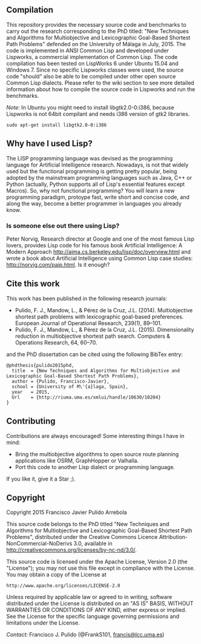 ## Compilation

This repository provides the necessary source code and benchmarks to carry out the research corresponding to the PhD titled: "New Techniques and Algorithms for Multiobjective and Lexicographic Goal-Based Shortest Path Problems" defended on the University of Málaga in July, 2015. The code is implemented in ANSI Common Lisp and developed under Lispworks, a commercial implementation of Common Lisp. The code compilation has been tested on LispWorks 6 under Ubuntu 15.04 and Windows 7. Since no specific Lispworks classes were used, the source code "should" also be able to be compiled under other open source Common Lisp dialects. Please refer to the wiki section to see more detailed information about how to compile the source code in Lispworks and run the benchmarks.

_Note:_ In Ubuntu you might need to install libgtk2.0-0:i386, because Lispworks is not 64bit compilant and needs i386 version of gtk2 libraries.

<pre><code>sudo apt-get install libgtk2.0-0:i386 </code></pre>

## Why have I used Lisp?

The LISP programming language was devised as the programming language for Artificial Intelligence research. Nowadays, is not that widely used but the functional programming is getting pretty popular, being adopted by the mainstream programming languages such as Java, C++ or Python (actually, Python supports all of Lisp's essential features except Macros). So, why not functional programming? You will learn a new programming paradigm, protoype fast, write short and concise code, and along the way, become a better programmer in languages you already know.

### Is someone else out there using Lisp? 
Peter Norvig, Research director at Google and one of the most famous Lisp lovers, provides Lisp code for his famous book Artificial Intelligence: A Modern Approach http://aima.cs.berkeley.edu/lisp/doc/overview.html and wrote a book about Artificial Intelligence using Common Lisp case studies: http://norvig.com/paip.html. Is it enough?

## Cite this work

This work has been published in the following research journals:

- Pulido, F. J., Mandow, L., & Pérez de la Cruz, J.L. (2014). Multiobjective shortest path
problems with lexicographic goal-based preferences. European Journal of Operational
Research, 239(1), 89–101.
- Pulido, F. J., Mandow, L., & Pérez de la Cruz, J.L. (2015). Dimensionality reduction in
multiobjective shortest path search. Computers & Operations Research, 64, 60–70.

and the PhD dissertation can be cited using the following BibTex entry:

```
@phdthesis{pulido2015phd,
  title  = {New Techniques and Algorithms for Multiobjective and Lexicographic Goal-Based Shortest Path Problems},
  author = {Pulido, Francisco-Javier},
  school = {University of M\'{a}laga, Spain},
  year   = 2015,
  Url    = {http://riuma.uma.es/xmlui/handle/10630/10204}
}
```

## Contributing

Contributions are always encouraged! Some interesting things I have in mind:

- Bring the multiobjective algorithms to open source route planning applications like OSRM, GraphHopper or Valhalla.
- Port this code to another Lisp dialect or programming language.
 
If you like it, give it a Star ;).

## Copyright

Copyright 2015 Francisco Javier Pulido Arrebola

This source code belongs to the PhD titled "New Techniques and Algorithms for Multiobjective and Lexicographic Goal-Based Shortest Path Problems", 
distributed under the Creative Commons Licence Attribution-NonCommercial-NoDerivs 3.0, available in http://creativecommons.org/licenses/by-nc-nd/3.0/. 

This source code is licensed under the Apache License, Version 2.0 (the "License");
you may not use this file except in compliance with the License.
You may obtain a copy of the License at

    http://www.apache.org/licenses/LICENSE-2.0

Unless required by applicable law or agreed to in writing, software
distributed under the License is distributed on an "AS IS" BASIS,
WITHOUT WARRANTIES OR CONDITIONS OF ANY KIND, either express or implied.
See the License for the specific language governing permissions and
limitations under the License.

_Contact:_ Francisco J. Pulido (@FrankS101, <francis@lcc.uma.es>)



